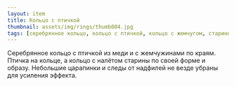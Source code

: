 ```yaml
---
layout: item
title: Кольцо с птичкой
thumbnail: assets/img/rings/thumb004.jpg
tags: [серебрянное кольцо, кольцо с птичкой, кольцо с жемчугом, старинное кольцо, эффект старины]
---
```

Серебрянное кольцо с птичкой из меди и с жемчужинами по краям.
Птичка на кольце, а кольцо с налётом старины по своей форме и образу. Небольшие царапинки и следы от надфилей не везде убраны для усиления эффекта.